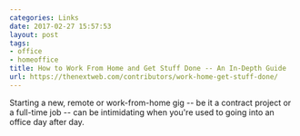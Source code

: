 ```yaml
---
categories: Links
date: 2017-02-27 15:57:53
layout: post
tags:
- office
- homeoffice
title: How to Work From Home and Get Stuff Done -- An In-Depth Guide
url: https://thenextweb.com/contributors/work-home-get-stuff-done/
---
```


Starting a new, remote or work-from-home gig -- be it a contract project or a full-time job -- can be intimidating when you're used to going into an office day after day.